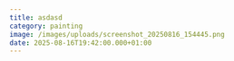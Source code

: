 ```yaml
---
title: asdasd
category: painting
image: /images/uploads/screenshot_20250816_154445.png
date: 2025-08-16T19:42:00.000+01:00
---
```

